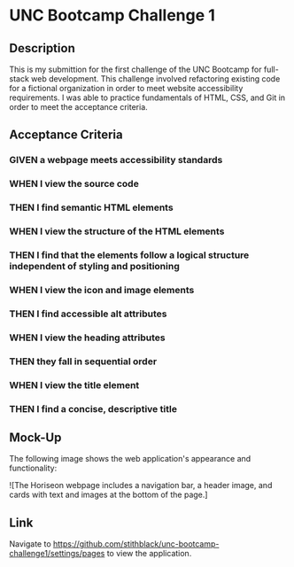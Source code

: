 # UNC Bootcamp Challenge 1

## Description

This is my submittion for the first challenge of the UNC Bootcamp for full-stack web development. This challenge involved refactoring existing 
code for a fictional organization in order to meet website accessibility requirements. I was able to practice fundamentals of HTML, CSS, and Git
in order to meet the acceptance criteria.

## Acceptance Criteria

### GIVEN a webpage meets accessibility standards
### WHEN I view the source code
### THEN I find semantic HTML elements
### WHEN I view the structure of the HTML elements
### THEN I find that the elements follow a logical structure independent of styling and positioning
### WHEN I view the icon and image elements
### THEN I find accessible alt attributes
### WHEN I view the heading attributes
### THEN they fall in sequential order
### WHEN I view the title element
### THEN I find a concise, descriptive title

## Mock-Up

The following image shows the web application's appearance and functionality:

![The Horiseon webpage includes a navigation bar, a header image, and cards with text and images at the bottom of the page.]

## Link

Navigate to https://github.com/stithblack/unc-bootcamp-challenge1/settings/pages to view the application.
